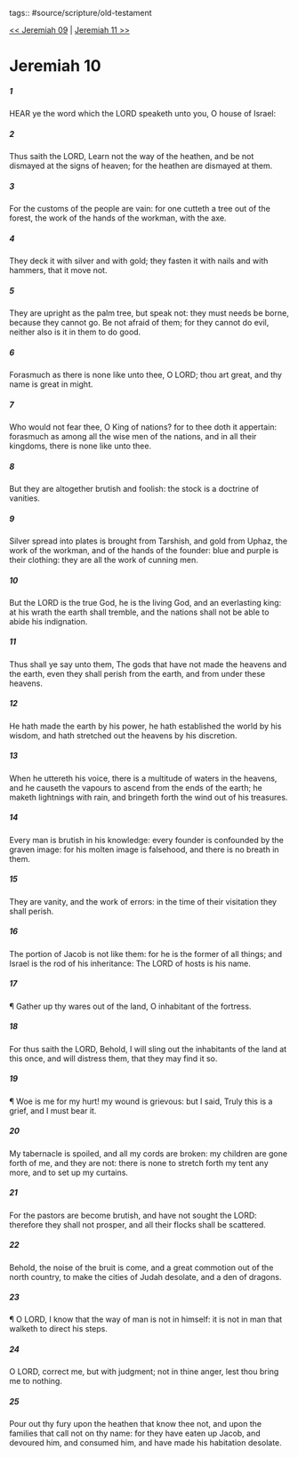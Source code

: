 tags:: #source/scripture/old-testament

[<< Jeremiah 09](/old-testament/24_Jeremiah/Jeremiah_09.md) | [Jeremiah 11 >>](/old-testament/24_Jeremiah/Jeremiah_11.md)

# Jeremiah 10

##### 1

HEAR ye the word which the LORD speaketh unto you, O house of Israel:

##### 2

Thus saith the LORD, Learn not the way of the heathen, and be not dismayed at the signs of heaven; for the heathen are dismayed at them.

##### 3

For the customs of the people are vain: for one cutteth a tree out of the forest, the work of the hands of the workman, with the axe.

##### 4

They deck it with silver and with gold; they fasten it with nails and with hammers, that it move not.

##### 5

They are upright as the palm tree, but speak not: they must needs be borne, because they cannot go. Be not afraid of them; for they cannot do evil, neither also is it in them to do good.

##### 6

Forasmuch as there is none like unto thee, O LORD; thou art great, and thy name is great in might.

##### 7

Who would not fear thee, O King of nations? for to thee doth it appertain: forasmuch as among all the wise men of the nations, and in all their kingdoms, there is none like unto thee.

##### 8

But they are altogether brutish and foolish: the stock is a doctrine of vanities.

##### 9

Silver spread into plates is brought from Tarshish, and gold from Uphaz, the work of the workman, and of the hands of the founder: blue and purple is their clothing: they are all the work of cunning men.

##### 10

But the LORD is the true God, he is the living God, and an everlasting king: at his wrath the earth shall tremble, and the nations shall not be able to abide his indignation.

##### 11

Thus shall ye say unto them, The gods that have not made the heavens and the earth, even they shall perish from the earth, and from under these heavens.

##### 12

He hath made the earth by his power, he hath established the world by his wisdom, and hath stretched out the heavens by his discretion.

##### 13

When he uttereth his voice, there is a multitude of waters in the heavens, and he causeth the vapours to ascend from the ends of the earth; he maketh lightnings with rain, and bringeth forth the wind out of his treasures.

##### 14

Every man is brutish in his knowledge: every founder is confounded by the graven image: for his molten image is falsehood, and there is no breath in them.

##### 15

They are vanity, and the work of errors: in the time of their visitation they shall perish.

##### 16

The portion of Jacob is not like them: for he is the former of all things; and Israel is the rod of his inheritance: The LORD of hosts is his name.

##### 17

¶ Gather up thy wares out of the land, O inhabitant of the fortress.

##### 18

For thus saith the LORD, Behold, I will sling out the inhabitants of the land at this once, and will distress them, that they may find it so.

##### 19

¶ Woe is me for my hurt! my wound is grievous: but I said, Truly this is a grief, and I must bear it.

##### 20

My tabernacle is spoiled, and all my cords are broken: my children are gone forth of me, and they are not: there is none to stretch forth my tent any more, and to set up my curtains.

##### 21

For the pastors are become brutish, and have not sought the LORD: therefore they shall not prosper, and all their flocks shall be scattered.

##### 22

Behold, the noise of the bruit is come, and a great commotion out of the north country, to make the cities of Judah desolate, and a den of dragons.

##### 23

¶ O LORD, I know that the way of man is not in himself: it is not in man that walketh to direct his steps.

##### 24

O LORD, correct me, but with judgment; not in thine anger, lest thou bring me to nothing.

##### 25

Pour out thy fury upon the heathen that know thee not, and upon the families that call not on thy name: for they have eaten up Jacob, and devoured him, and consumed him, and have made his habitation desolate.
